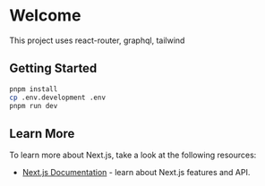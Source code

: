 # Welcome 

This project uses react-router, graphql, tailwind

## Getting Started

```bash
pnpm install
cp .env.development .env
pnpm run dev
```

## Learn More

To learn more about Next.js, take a look at the following resources:

- [Next.js Documentation](https://nextjs.org/docs) - learn about Next.js features and API.
